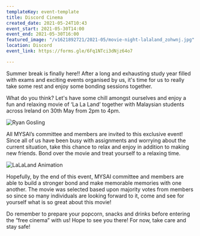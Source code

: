 ```yaml
---
templateKey: event-template
title: Discord Cinema
created_date: 2021-05-24T10:43
event_start: 2021-05-30T14:00
event_end: 2021-05-30T16:00
featured_image: "/v1621892721/2021-05/movie-night-lalaland_zohwnj.jpg"
location: Discord
event_link: https://forms.gle/6Fq1NTci3dNjz64o7

---
```

Summer break is finally here!! After a long and exhausting study year filled with exams and exciting events organised by us, it's time for us to really take some rest and enjoy some bonding sessions together.

What do you think? Let's have some chill amongst ourselves and enjoy a fun and relaxing movie of ‘La La Land’ together with Malaysian students across Ireland on 30th May from 2pm to 4pm.

![Ryan Gosling](/v1621893370/2021-05/movie-night-lalaland-ryan_kvsuxx.jpg)

All MYSAI’s committee and members are invited to this exclusive event! Since all of us have been busy with assignments and worrying about the current situation, take this chance to relax and enjoy in addition to making new friends. Bond over the movie and treat yourself to a relaxing time.

![LaLaLand Animation](/v1621893390/2021-05/movie-night-lalaland-animation_agqeke.jpg)

Hopefully, by the end of this event, MYSAI committee and members are able to build a stronger bond and make memorable memories with one another. The movie was selected based upon majority votes from members so since so many individuals are looking forward to it, come and see for yourself what is so great about this movie!

Do remember to prepare your popcorn, snacks and drinks before entering the “free cinema” with us! Hope to see you there! For now, take care and stay safe!